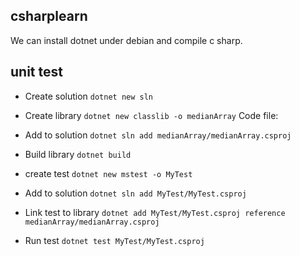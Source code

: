 ## csharplearn

We can install dotnet under debian and compile c sharp.


## unit test
- Create solution
    ```dotnet new sln```

- Create library
    ```dotnet new classlib -o medianArray```
    Code file:

- Add to solution
    ```dotnet sln add medianArray/medianArray.csproj```

- Build library
    ```dotnet build```

- create test
    ```dotnet new mstest -o MyTest```

- Add to solution
    ```dotnet sln add MyTest/MyTest.csproj```

- Link test to library
    ```dotnet add MyTest/MyTest.csproj reference medianArray/medianArray.csproj```

- Run test
    ```dotnet test MyTest/MyTest.csproj```